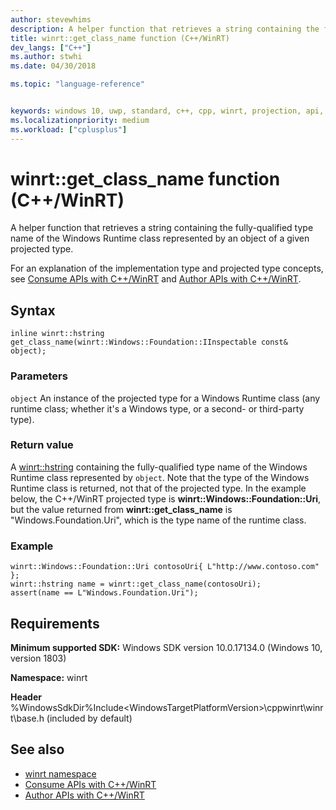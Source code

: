 ```yaml
---
author: stevewhims
description: A helper function that retrieves a string containing the fully-qualified type name of a specified Windows Runtime class.
title: winrt::get_class_name function (C++/WinRT)
dev_langs: ["C++"]
ms.author: stwhi
ms.date: 04/30/2018

ms.topic: "language-reference"


keywords: windows 10, uwp, standard, c++, cpp, winrt, projection, api, reference, runtime, class, name, string
ms.localizationpriority: medium
ms.workload: ["cplusplus"]
---
```


# winrt::get_class_name function (C++/WinRT)

A helper function that retrieves a string containing the fully-qualified type name of the Windows Runtime class represented by an object of a given projected type.

For an explanation of the implementation type and projected type concepts, see [Consume APIs with C++/WinRT](/windows/uwp/cpp-and-winrt-apis/consume-apis) and [Author APIs with C++/WinRT](/windows/uwp/cpp-and-winrt-apis/author-apis).

## Syntax
```cppwinrt
inline winrt::hstring get_class_name(winrt::Windows::Foundation::IInspectable const& object);
```

### Parameters
`object`
An instance of the projected type for a Windows Runtime class (any runtime class; whether it's a Windows type, or a second- or third-party type).

### Return value
A [winrt::hstring](hstring.md) containing the fully-qualified type name of the Windows Runtime class represented by `object`. Note that the type of the Windows Runtime class is returned, not that of the projected type. In the example below, the C++/WinRT projected type is **winrt::Windows::Foundation::Uri**, but the value returned from **winrt::get_class_name** is "Windows.Foundation.Uri", which is the type name of the runtime class.

### Example
```cppwinrt
winrt::Windows::Foundation::Uri contosoUri{ L"http://www.contoso.com" };
winrt::hstring name = winrt::get_class_name(contosoUri);
assert(name == L"Windows.Foundation.Uri");
```

## Requirements
**Minimum supported SDK:** Windows SDK version 10.0.17134.0 (Windows 10, version 1803)

**Namespace:** winrt

**Header** %WindowsSdkDir%Include\<WindowsTargetPlatformVersion>\cppwinrt\winrt\base.h (included by default)

## See also 
* [winrt namespace](winrt.md)
* [Consume APIs with C++/WinRT](/windows/uwp/cpp-and-winrt-apis/consume-apis)
* [Author APIs with C++/WinRT](/windows/uwp/cpp-and-winrt-apis/author-apis)
